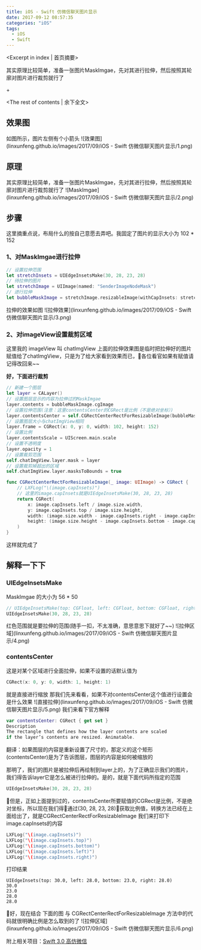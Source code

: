 ```yaml
---
title: iOS - Swift 仿微信聊天图片显示
date: 2017-09-12 08:57:35
categories: "iOS"
tags:
  - iOS
  - Swift
---
```


<Excerpt in index | 首页摘要> 

其实原理比较简单，准备一张图片MaskImgae，先对其进行拉伸，然后按照其轮廓对图片进行裁剪就行了

+<!-- more -->

<The rest of contents | 余下全文>

## 效果图

如图所示，图片左侧有个小箭头
![效果图](linxunfeng.github.io/images/2017/09/iOS - Swift 仿微信聊天图片显示/1.png)

## 原理
其实原理比较简单，准备一张图片MaskImgae，先对其进行拉伸，然后按照其轮廓对图片进行裁剪就行了
![MaskImgae](linxunfeng.github.io/images/2017/09/iOS - Swift 仿微信聊天图片显示/2.png)

## 步骤
这里摘重点说，布局什么的按自己意愿去弄吧。我固定了图片的显示大小为 102 * 152
### 1、对MaskImgae进行拉伸
```swift
// 设置拉伸范围
let stretchInsets = UIEdgeInsetsMake(30, 28, 23, 28)
// 待拉伸的图片
let stretchImage = UIImage(named: "SenderImageNodeMask")
// 进行拉伸
let bubbleMaskImage = stretchImage.resizableImage(withCapInsets: stretchInsets, resizingMode: .stretch)
```
拉伸的效果如图
![拉伸效果](linxunfeng.github.io/images/2017/09/iOS - Swift 仿微信聊天图片显示/3.png)

### 2、对imageView设置裁剪区域
这里我的 imageView 叫   chatImgView
上面的拉伸效果图是临时把拉伸好的图片赋值给了chatImgView，只是为了给大家看到效果而已，各位看官如果有赋值请记得改回来~~

**好，下面进行裁剪**
```swift
// 新建一个图层
let layer = CALayer()
// 设置图层显示的内容为拉伸过的MaskImgae
layer.contents = bubbleMaskImage.cgImage
// 设置拉伸范围(注意：这里contentsCenter的CGRect是比例（不是绝对坐标）)
layer.contentsCenter = self.CGRectCenterRectForResizableImage(bubbleMaskImage)
// 设置图层大小与chatImgView相同
layer.frame = CGRect(x: 0, y: 0, width: 102, height: 152)
// 设置比例
layer.contentsScale = UIScreen.main.scale
// 设置不透明度
layer.opacity = 1
// 设置裁剪范围
self.chatImgView.layer.mask = layer
// 设置裁剪掉超出的区域
self.chatImgView.layer.masksToBounds = true
```
```swift
func CGRectCenterRectForResizableImage(_ image: UIImage) -> CGRect {
    // LXFLog("\(image.capInsets)")
    // 这里的image.capInsets就是UIEdgeInsetsMake(30, 28, 23, 28)
    return CGRect(
        x: image.capInsets.left / image.size.width,
        y: image.capInsets.top / image.size.height,
        width: (image.size.width - image.capInsets.right - image.capInsets.left) / image.size.width,
        height: (image.size.height - image.capInsets.bottom - image.capInsets.top) / image.size.height
    )
}
```
这样就完成了
## 解释一下下
### UIEdgeInsetsMake
MaskImgae 的大小为 56 * 50
```swift
// UIEdgeInsetsMake(top: CGFloat, left: CGFloat, bottom: CGFloat, right: CGFloat)
UIEdgeInsetsMake(30, 28, 23, 28)
```
红色范围就是要拉伸的范围(随手一扣，不太准确，意思意思下就好了~~)
![拉伸区域](linxunfeng.github.io/images/2017/09/iOS - Swift 仿微信聊天图片显示/4.png)

### contentsCenter
这是对某个区域进行全面拉伸，如果不设置的话默认值为
```swift
CGRect(x: 0, y: 0, width: 1, height: 1)
```
就是直接进行缩放
那我们先来看看，如果不对contentsCenter这个值进行设置会是什么效果
![直接拉伸](linxunfeng.github.io/images/2017/09/iOS - Swift 仿微信聊天图片显示/5.png)
我们来看下官方解释

```swift
var contentsCenter: CGRect { get set }
Description	
The rectangle that defines how the layer contents are scaled
if the layer’s contents are resized. Animatable.
```
翻译：如果图层的内容是重新设置了尺寸的，那定义的这个矩形(contentsCenter)是为了告诉图层，图层的内容是如何被缩放的

那明了，我们的图片是被拉伸后再绘制到layer上的，为了正确显示我们的图片，我们得告诉layer它是怎么被进行拉伸的。是的，就是下面代码所指定的范围
```swift
UIEdgeInsetsMake(30, 28, 23, 28)
```
但是，正如上面提到过的，contentsCenter所要赋值的CGRect是比例，不是绝对坐标，所以现在我们得通过(30, 28, 23, 28)获取比例值，转换方法已经在上面给出了，就是CGRectCenterRectForResizableImage
我们来打印下 image.capInsets的内容
```swift
LXFLog("\(image.capInsets)")
LXFLog("\(image.capInsets.top)")
LXFLog("\(image.capInsets.bottom)")
LXFLog("\(image.capInsets.left)")
LXFLog("\(image.capInsets.right)")
```
打印结果
```
UIEdgeInsets(top: 30.0, left: 28.0, bottom: 23.0, right: 28.0)
30.0
23.0
28.0
28.0
```
好，现在结合 下面的图 与 CGRectCenterRectForResizableImage 方法中的代码就很明确比例是怎么取到的了
![拉伸区域](linxunfeng.github.io/images/2017/09/iOS - Swift 仿微信聊天图片显示/6.png)

附上相关项目：[Swift 3.0 高仿微信](https://github.com/LinXunFeng/LXFWeChat)



<div class="github-widget" data-repo="LinXunFeng/LXFWeChat"></div>
